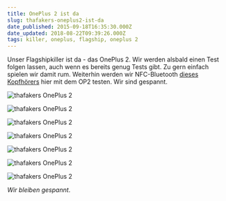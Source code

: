 ```yaml
---
title: OnePlus 2 ist da
slug: thafakers-oneplus2-ist-da
date_published: 2015-09-18T16:35:30.000Z
date_updated: 2018-08-22T09:39:26.000Z
tags: killer, oneplus, flagship, oneplus 2
---
```


Unser Flagshipkiller ist da - das OnePlus 2. Wir werden alsbald einen Test folgen lassen, auch wenn es bereits genug Tests gibt. Zu gern einfach spielen wir damit rum. Weiterhin werden wir NFC-Bluetooth [dieses Kopfhörers](__GHOST_URL__/kurztest-avantree-audition-bluetooth-kopfhorer) hier mit dem OP2 testen. Wir sind gespannt. 

![thafakers OnePlus 2](__GHOST_URL__/content/images/2015/09/IMG_6087.JPG)

![thafakers OnePlus 2](__GHOST_URL__/content/images/2015/09/IMG_6088-1.JPG)

![thafakers OnePlus 2](__GHOST_URL__/content/images/2015/09/IMG_6089.jpg)

![thafakers OnePlus 2](__GHOST_URL__/content/images/2015/09/C3904D93-0C6E-49B8-81FC-568CB6A085D1.JPG)

![thafakers OnePlus 2](__GHOST_URL__/content/images/2015/09/0EAA9190-0A99-449A-B486-42D349735538.JPG)

![thafakers OnePlus 2](__GHOST_URL__/content/images/2015/09/E58370CD-133E-4476-A37E-12B58E8144C0.JPG)

![thafakers OnePlus 2](__GHOST_URL__/content/images/2015/09/8F8BE6F3-76EF-4908-B14E-F363A90012B7.JPG)

*Wir bleiben gespannt*.
